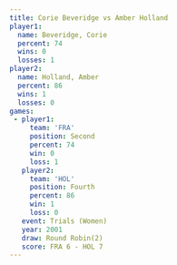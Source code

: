 ```yaml
---
title: Corie Beveridge vs Amber Holland
player1:                
  name: Beveridge, Corie
  percent: 74           
  wins: 0               
  losses: 1             
player2:                
  name: Holland, Amber  
  percent: 86           
  wins: 1               
  losses: 0             
games:
 - player1:          
     team: 'FRA'     
     position: Second
     percent: 74     
     win: 0          
     loss: 1         
   player2:          
     team: 'HOL'     
     position: Fourth
     percent: 86     
     win: 1          
     loss: 0         
   event: Trials (Women)
   year: 2001           
   draw: Round Robin(2) 
   score: FRA 6 - HOL 7 
---
```

